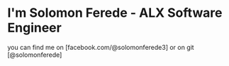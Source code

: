 # I'm Solomon Ferede - ALX Software Engineer
you can find me on [facebook.com/@solomonferede3]
or on git [@solomonferede]